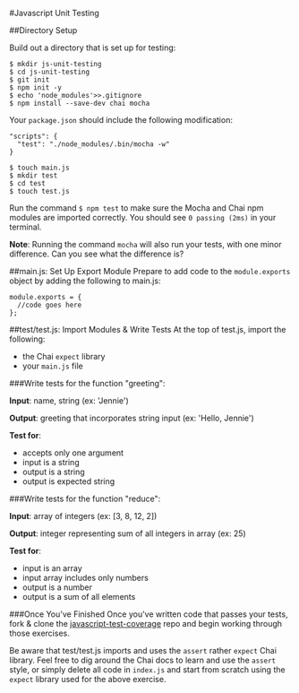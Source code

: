 #Javascript Unit Testing

##Directory Setup

Build out a directory that is set up for testing:
```
$ mkdir js-unit-testing
$ cd js-unit-testing
$ git init
$ npm init -y
$ echo 'node_modules'>>.gitignore
$ npm install --save-dev chai mocha
```
Your `package.json` should include the following modification:
```
"scripts": {
  "test": "./node_modules/.bin/mocha -w"
}
```
```
$ touch main.js
$ mkdir test
$ cd test
$ touch test.js
```


Run the command `$ npm test` to make sure the Mocha and Chai npm modules are imported correctly. You should see `0 passing (2ms)` in your terminal.

**Note**: Running the command `mocha` will also run your tests, with one minor difference. Can you see what the difference is?

##main.js: Set Up Export Module
Prepare to add code to the `module.exports` object by adding the following to main.js:
```
module.exports = {
  //code goes here
};
```

##test/test.js: Import Modules & Write Tests
At the top of test.js, import the following:
* the Chai `expect` library  
* your `main.js` file

###Write tests for the function "greeting":

**Input**: name, string (ex: 'Jennie')

**Output**: greeting that incorporates string input (ex: 'Hello, Jennie')

**Test for**:
* accepts only one argument
* input is a string
* output is a string
* output is expected string

###Write tests for the function "reduce":

**Input**: array of integers (ex: [3, 8, 12, 2])

**Output**: integer representing sum of all integers in array (ex: 25)

**Test for**:
* input is an array
* input array includes only numbers
* output is a number
* output is a sum of all elements

###Once You've Finished
Once you've written code that passes your tests, fork & clone the [javascript-test-coverage](https://github.com/gSchool/javascript-test-coverage) repo and begin working through those exercises.

Be aware that test/test.js imports and uses the `assert` rather `expect` Chai library. Feel free to dig around the Chai docs to learn and use the `assert` style, or simply delete all code in `index.js` and start from scratch using the `expect` library used for the above exercise.
